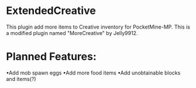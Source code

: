 # ExtendedCreative
This plugin add more items to Creative inventory for PocketMine-MP. This is a modified plugin named "MoreCreative" by Jelly9912.

# Planned Features:

•Add mob spawn eggs
•Add more food items
•Add unobtainable blocks and items(?)
